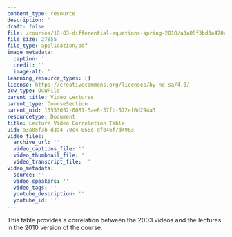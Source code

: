 ```yaml
---
content_type: resource
description: ''
draft: false
file: /courses/18-03-differential-equations-spring-2010/a3a05f3bd3a470c4858cdfb46f7d4963_MIT18_03S10_vlec_table.pdf
file_size: 27855
file_type: application/pdf
image_metadata:
  caption: ''
  credit: ''
  image-alt: ''
learning_resource_types: []
license: https://creativecommons.org/licenses/by-nc-sa/4.0/
ocw_type: OCWFile
parent_title: Video Lectures
parent_type: CourseSection
parent_uid: 15553052-0081-5ae8-57fb-572ef6d294a3
resourcetype: Document
title: Lecture Video Correlation Table
uid: a3a05f3b-d3a4-70c4-858c-dfb46f7d4963
video_files:
  archive_url: ''
  video_captions_file: ''
  video_thumbnail_file: ''
  video_transcript_file: ''
video_metadata:
  source: ''
  video_speakers: ''
  video_tags: ''
  youtube_description: ''
  youtube_id: ''
---
```

This table provides a correlation between the 2003 videos and the lectures in the 2010 version of the course.